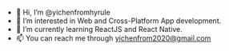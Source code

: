 - 👋 Hi, I’m @yichenfromhyrule
- 👀 I’m interested in Web and Cross-Platform App development. 
- 🌱 I’m currently learning ReactJS and React Native.
- 📫 You can reach me through yichenfrom2020@gmail.com

<!---
yichenfromhyrule/yichenfromhyrule is a ✨ special ✨ repository because its `README.md` (this file) appears on your GitHub profile.
You can click the Preview link to take a look at your changes.
--->
